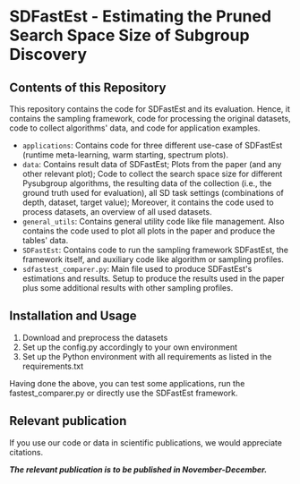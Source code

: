# SDFastEst - Estimating the Pruned Search Space Size of Subgroup Discovery

## Contents of this Repository

This repository contains the code for SDFastEst and its evaluation. Hence, it contains the sampling framework, code for
processing the original datasets, code to collect algorithms' data, and code for application examples.

* `applications`: Contains code for three different use-case of SDFastEst (runtime meta-learning, warm starting,
  spectrum plots).
* `data`: Contains result data of SDFastEst; Plots from the paper (and any other relevant plot); Code to collect the
  search space size for different Pysubgroup algorithms, the resulting data of the collection (i.e., the ground truth
  used for evaluation), all SD task settings (combinations of depth, dataset, target value); Moreover, it contains the
  code used to process datasets, an overview of all used datasets.
* `general_utils`: Contains general utility code like file management. Also contains the code used to plot all plots in
  the paper and produce the tables' data.
* `SDFastEst`: Contains code to run the sampling framework SDFastEst, the framework itself, and auxiliary code like
  algorithm or sampling profiles.
* `sdfastest_comparer.py`: Main file used to produce SDFastEst's estimations and results. Setup to produce the results
  used in the paper plus some additional results with other sampling profiles.

## Installation and Usage

1. Download and preprocess the datasets
2. Set up the config.py accordingly to your own environment
3. Set up the Python environment with all requirements as listed in the requirements.txt

Having done the above, you can test some applications, run the fastest_comparer.py or directly use the SDFastEst
framework.

## Relevant publication

If you use our code or data in scientific publications, we would appreciate citations.

**_The relevant publication is to be published in November-December._**

